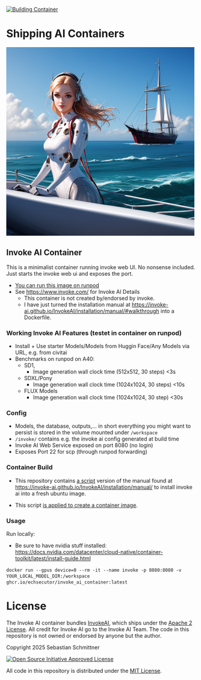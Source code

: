 [![Building Container](https://github.com/Echsecutor/invoke_ai_container/actions/workflows/build-all.yml/badge.svg)](https://github.com/Echsecutor/invoke_ai_container/actions/workflows/build-all.yml)

# Shipping AI Containers

<img alt="Artificial Inteligence Cyborg Shipping" src="./shipping_ai.png" height="500" />


## Invoke AI Container

This is a minimalist container running invoke web UI. No nonsense included. Just starts the invoke web ui and exposes the port.

- [You can run this image on runpod](https://runpod.io/console/deploy?template=elr3w646vn&ref=c71blwtm)
- See https://www.invoke.com/ for Invoke AI Details
  - This container is not created by/endorsed by invoke.
  - I have just turned the installation manual at https://invoke-ai.github.io/InvokeAI/installation/manual/#walkthrough into a Dockerfile.

### Working Invoke AI Features (testet in container on runpod)
- Install + Use starter Models/Models from Huggin Face/Any Models via URL, e.g. from civitai
- Benchmarks on runpod on A40:
  - SD1,
    - Image generation wall clock time (512x512, 30 steps)  <3s
  - SDXL/Pony
    - Image generation wall clock time (1024x1024, 30 steps) <10s
  - FLUX Models
    - Image generation wall clock time (1024x1024, 30 step) <30s

### Config
- Models, the database, outputs,... in short everything you might want to persist is stored in the volume mounted under `/workspace`
- `/invoke/` contains e.g. the invoke ai config generated at build time
- Invoke AI Web Service exposed on port 8080 (no login)
- Exposes Port 22 for scp (through runpod forwarding)


### Container Build

- This repository contains [a script](./invoke_ai_container/install_invoke_ai.sh) version of the manual found at 
https://invoke-ai.github.io/InvokeAI/installation/manual/
to install invoke ai into a fresh ubuntu image.

- This script [is applied to create a container image](./invoke_ai_container/Dockerfile).

### Usage

Run locally:
- Be sure to have nvidia stuff installed: https://docs.nvidia.com/datacenter/cloud-native/container-toolkit/latest/install-guide.html

```
docker run --gpus device=0 --rm -it --name invoke -p 8080:8080 -v YOUR_LOCAL_MODEL_DIR:/workspace ghcr.io/echsecutor/invoke_ai_container:latest
```

# License

The Invoke AI container bundles [InvokeAI](https://github.com/invoke-ai/InvokeAI), which ships under the [Apache 2 License](https://github.com/invoke-ai/InvokeAI/blob/main/LICENSE). All credit for Invoke AI go to the Invoke AI Team. The code in this repository is not owned or endorsed by anyone but the author.


Copyright 2025 Sebastian Schmittner

<a href="https://opensource.org/license/mit">
<img alt="Open Source Initiative Approved License" height="200" src="https://opensource.org/wp-content/themes/osi/assets/img/osi-badge-light.svg" />
</a>

All code in this repository is distributed under the <a href="./LICENSE">MIT License</a>.
